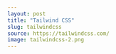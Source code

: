 ```yaml
---
layout: post
title: "Tailwind CSS"
slug: tailwindcss
source: https://tailwindcss.com/
image: tailwindcss-2.png
---
```

